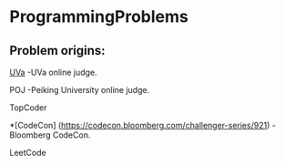 # ProgrammingProblems

## Problem origins:
 
[UVa](https://uva.onlinejudge.org/index.php?option=com_onlinejudge&Itemid=8&category=12) -UVa online judge.

POJ -Peiking University online judge.

TopCoder

*[CodeCon] (https://codecon.bloomberg.com/challenger-series/921) -Bloomberg CodeCon.

LeetCode
